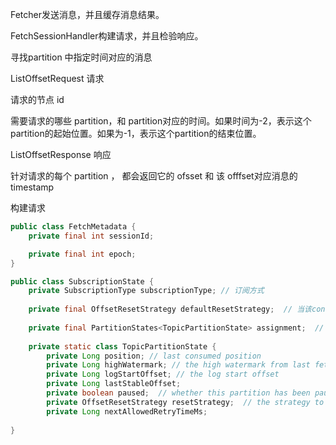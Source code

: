 



Fetcher发送消息，并且缓存消息结果。

FetchSessionHandler构建请求，并且检验响应。





寻找partition 中指定时间对应的消息



ListOffsetRequest 请求 

请求的节点 id

需要请求的哪些 partition，和 partition对应的时间。如果时间为-2，表示这个partition的起始位置。如果为-1，表示这个partition的结束位置。



ListOffsetResponse 响应

针对请求的每个 partition ， 都会返回它的 ofsset 和 该 offfset对应消息的timestamp





构建请求



```java
public class FetchMetadata {
    private final int sessionId;

    private final int epoch;
}
```









```java
public class SubscriptionState {
    private SubscriptionType subscriptionType; // 订阅方式
    
    private final OffsetResetStrategy defaultResetStrategy;  // 当该consumer group对于这个partition的消费offset不存在时，采用哪种方式缺人初始offset
    
    private final PartitionStates<TopicPartitionState> assignment;  // 包含了每个partition的状态
    
    private static class TopicPartitionState {
        private Long position; // last consumed position
        private Long highWatermark; // the high watermark from last fetch
        private Long logStartOffset; // the log start offset
        private Long lastStableOffset;
        private boolean paused;  // whether this partition has been paused by the user
        private OffsetResetStrategy resetStrategy;  // the strategy to use if the offset needs resetting
        private Long nextAllowedRetryTimeMs;    
    
}
```









